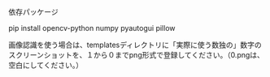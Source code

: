 依存パッケージ

pip install opencv-python numpy pyautogui pillow

画像認識を使う場合は、templatesディレクトリに「実際に使う数独の」数字のスクリーンショットを、１から０までpng形式で登録してください。（0.pngは、空白にしてください。）
